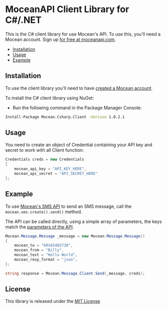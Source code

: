MoceanAPI Client Library for C#/.NET
============================

This is the C# client library for use Mocean's API. To use this, you'll need a Mocean account. Sign up [for free at 
moceanapi.com][signup].

 * [Installation](#installation)
 * [Usage](#usage)
 * [Example](#example)

## Installation

To use the client library you'll need to have [created a Mocean account][signup]. 

To install the C# client library using NuGet:

 - Run the following command in the Package Manager Console:

```bash
Install-Package Mocean.Csharp.Client -Version 1.0.2.1
```

## Usage

You need to create an object of Credential containing your API key and secret to work with all Client function:

```csharp
Credentials creds = new Credentials
{
    mocean_api_key = "API_KEY_HERE",
    mocean_api_secret = "API_SECRET_HERE"
};
```

## Example

To use [Mocean's SMS API][doc_sms] to send an SMS message, call the `mocean.sms.create().send()` method.

The API can be called directly, using a simple array of parameters, the keys match the [parameters of the API][doc_sms].

```csharp
Mocean.Message.Message _message = new Mocean.Message.Message()
{
    mocean_to = "60165465738",
    mocean_from = "Billy",
    mocean_text = "Hello World",
    mocean_resp_format = "json",
};

string response = Mocean.Message.Client.Send(_message, creds);
```

## License

This library is released under the [MIT License][license]

[signup]: https://dashboard.moceanapi.com/register?medium=github&campaign=sdk-csharp
[doc_sms]: https://docs.moceanapi.com/?csharp#send-sms
[doc_inbound]: https://docs.moceanapi.com/?csharp#receive-sms
[doc_verify]: https://docs.moceanapi.com/?csharp#overview-3
[license]: LICENSE.txt